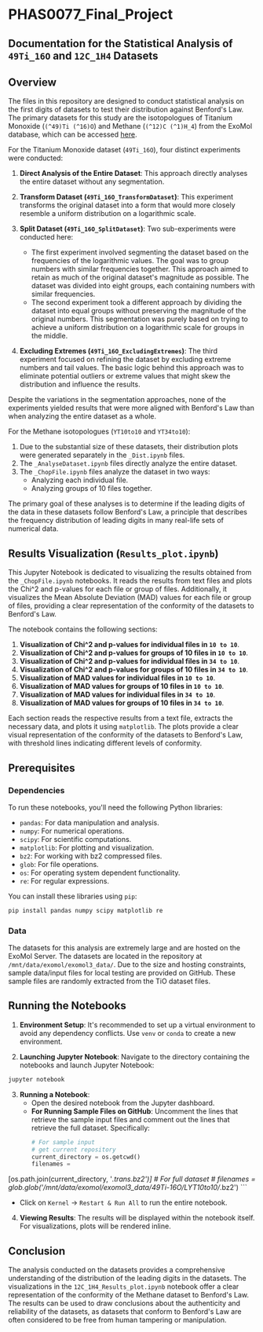 # PHAS0077_Final_Project

## Documentation for the Statistical Analysis of `49Ti_16O` and `12C_1H4` Datasets

## Overview

The files in this repository are designed to conduct statistical analysis on the first digits of datasets to test their distribution against Benford's Law. The primary datasets for this study are the isotopologues of Titanium Monoxide (`(^49)Ti (^16)O`) and Methane (`(^12)C (^1)H_4`) from the ExoMol database, which can be accessed [here](https://www.exomol.com/data/molecules/).

For the Titanium Monoxide dataset (`49Ti_16O`), four distinct experiments were conducted:

1. **Direct Analysis of the Entire Dataset**: This approach directly analyses the entire dataset without any segmentation.
  
2. **Transform Dataset (`49Ti_16O_TransformDataset`)**: This experiment transforms the original dataset into a form that would more closely resemble a uniform distribution on a logarithmic scale.

3. **Split Dataset (`49Ti_16O_SplitDataset`)**: Two sub-experiments were conducted here:
   - The first experiment involved segmenting the dataset based on the frequencies of the logarithmic values. The goal was to group numbers with similar frequencies together. This approach aimed to retain as much of the original dataset's magnitude as possible. The dataset was divided into eight groups, each containing numbers with similar frequencies.
   - The second experiment took a different approach by dividing the dataset into equal groups without preserving the magnitude of the original numbers. This segmentation was purely based on trying to achieve a uniform distribution on a logarithmic scale for groups in the middle.

4. **Excluding Extremes (`49Ti_16O_ExcludingExtremes`)**: The third experiment focused on refining the dataset by excluding extreme numbers and tail values. The basic logic behind this approach was to eliminate potential outliers or extreme values that might skew the distribution and influence the results.

Despite the variations in the segmentation approaches, none of the experiments yielded results that were more aligned with Benford's Law than when analyzing the entire dataset as a whole.

For the Methane isotopologues (`YT10to10` and `YT34to10`):

1. Due to the substantial size of these datasets, their distribution plots were generated separately in the `_Dist.ipynb` files.
2. The `_AnalyseDataset.ipynb` files directly analyze the entire dataset.
3. The `_ChopFile.ipynb` files analyze the dataset in two ways: 
   - Analyzing each individual file.
   - Analyzing groups of 10 files together.

The primary goal of these analyses is to determine if the leading digits of the data in these datasets follow Benford's Law, a principle that describes the frequency distribution of leading digits in many real-life sets of numerical data.

## Results Visualization (`Results_plot.ipynb`)

This Jupyter Notebook is dedicated to visualizing the results obtained from the `_ChopFile.ipynb` notebooks. It reads the results from text files and plots the Chi^2 and p-values for each file or group of files. Additionally, it visualizes the Mean Absolute Deviation (MAD) values for each file or group of files, providing a clear representation of the conformity of the datasets to Benford's Law.

The notebook contains the following sections:

1. **Visualization of Chi^2 and p-values for individual files in `10 to 10`**.
2. **Visualization of Chi^2 and p-values for groups of 10 files in `10 to 10`**.
3. **Visualization of Chi^2 and p-values for individual files in `34 to 10`**.
4. **Visualization of Chi^2 and p-values for groups of 10 files in `34 to 10`**.
5. **Visualization of MAD values for individual files in `10 to 10`**.
6. **Visualization of MAD values for groups of 10 files in `10 to 10`**.
7. **Visualization of MAD values for individual files in `34 to 10`**.
8. **Visualization of MAD values for groups of 10 files in `34 to 10`**.

Each section reads the respective results from a text file, extracts the necessary data, and plots it using `matplotlib`. The plots provide a clear visual representation of the conformity of the datasets to Benford's Law, with threshold lines indicating different levels of conformity.

## Prerequisites

### Dependencies

To run these notebooks, you'll need the following Python libraries:

- `pandas`: For data manipulation and analysis.
- `numpy`: For numerical operations.
- `scipy`: For scientific computations.
- `matplotlib`: For plotting and visualization.
- `bz2`: For working with bz2 compressed files.
- `glob`: For file operations.
- `os`: For operating system dependent functionality.
- `re`: For regular expressions.

You can install these libraries using `pip`:

```bash
pip install pandas numpy scipy matplotlib re
```

### Data

The datasets for this analysis are extremely large and are hosted on the ExoMol Server. The datasets are located in the repository at `/mnt/data/exomol/exomol3_data/`. Due to the size and hosting constraints, sample data/input files for local testing are provided on GitHub. These sample files are randomly extracted from the TiO dataset files.

## Running the Notebooks

1. **Environment Setup**: It's recommended to set up a virtual environment to avoid any dependency conflicts. Use `venv` or `conda` to create a new environment.

2. **Launching Jupyter Notebook**: Navigate to the directory containing the notebooks and launch Jupyter Notebook:

```bash
jupyter notebook
```

3. **Running a Notebook**:
   - Open the desired notebook from the Jupyter dashboard.
   - **For Running Sample Files on GitHub**: Uncomment the lines that retrieve the sample input files and comment out the lines that retrieve the full dataset. Specifically:
     ```python
     # For sample input
     # get current repository
     current_directory = os.getcwd()
     filenames =

 [os.path.join(current_directory, '*.trans.bz2')]
     # For full dataset
     # filenames = glob.glob('/mnt/data/exomol/exomol3_data/49Ti-16O/LYT10to10/*.bz2')
     ```
   - Click on `Kernel` -> `Restart & Run All` to run the entire notebook.

4. **Viewing Results**: The results will be displayed within the notebook itself. For visualizations, plots will be rendered inline.

## Conclusion

The analysis conducted on the datasets provides a comprehensive understanding of the distribution of the leading digits in the datasets. The visualizations in the `12C_1H4_Results_plot.ipynb` notebook offer a clear representation of the conformity of the Methane dataset to Benford's Law. The results can be used to draw conclusions about the authenticity and reliability of the datasets, as datasets that conform to Benford's Law are often considered to be free from human tampering or manipulation.

